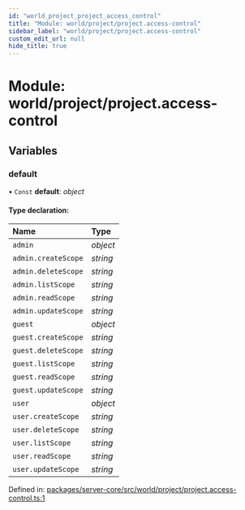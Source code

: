 ```yaml
---
id: "world_project_project_access_control"
title: "Module: world/project/project.access-control"
sidebar_label: "world/project/project.access-control"
custom_edit_url: null
hide_title: true
---
```


# Module: world/project/project.access-control

## Variables

### default

• `Const` **default**: *object*

#### Type declaration:

Name | Type |
:------ | :------ |
`admin` | *object* |
`admin.createScope` | *string* |
`admin.deleteScope` | *string* |
`admin.listScope` | *string* |
`admin.readScope` | *string* |
`admin.updateScope` | *string* |
`guest` | *object* |
`guest.createScope` | *string* |
`guest.deleteScope` | *string* |
`guest.listScope` | *string* |
`guest.readScope` | *string* |
`guest.updateScope` | *string* |
`user` | *object* |
`user.createScope` | *string* |
`user.deleteScope` | *string* |
`user.listScope` | *string* |
`user.readScope` | *string* |
`user.updateScope` | *string* |

Defined in: [packages/server-core/src/world/project/project.access-control.ts:1](https://github.com/xr3ngine/xr3ngine/blob/716a06460/packages/server-core/src/world/project/project.access-control.ts#L1)
